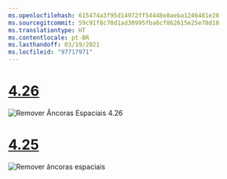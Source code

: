 ```yaml
---
ms.openlocfilehash: 615474a3f95d14972ff54448e8aeba1246481e28
ms.sourcegitcommit: 59c91f8c70d1ad30995fba6cf862615e25e78d10
ms.translationtype: HT
ms.contentlocale: pt-BR
ms.lasthandoff: 03/19/2021
ms.locfileid: "97717971"
---
```

# <a name="426"></a>[4.26](#tab/426)

![Remover Âncoras Espaciais 4.26](../images/local-spatial-anchors-img-04.png)

# <a name="425"></a>[4.25](#tab/425)

![Remover âncoras espaciais](../images/unreal-spatialanchors-remove.PNG)
